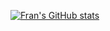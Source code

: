 [![Fran's GitHub stats](https://github-readme-stats.vercel.app/api?username=FranGamer1892&show_icons=true&theme=transparent)](https://github.com/FranGamer1892/github-readme-stats)

